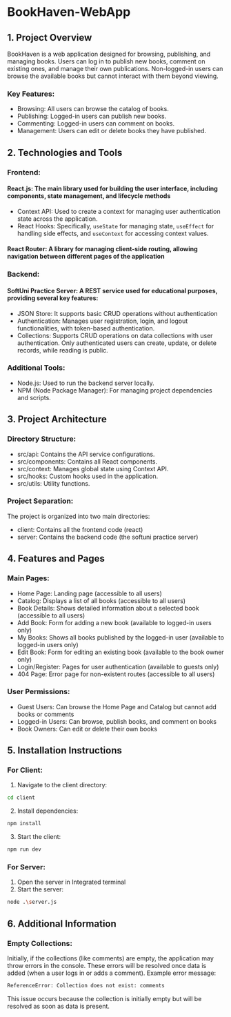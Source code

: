 # BookHaven-WebApp
## 1. Project Overview
BookHaven is a web application designed for browsing, publishing, and managing books. Users can log in to publish new books, comment on existing ones, and manage their own publications. Non-logged-in users can browse the available books but cannot interact with them beyond viewing.

### Key Features:
* Browsing: All users can browse the catalog of books.
* Publishing: Logged-in users can publish new books.
* Commenting: Logged-in users can comment on books.
* Management: Users can edit or delete books they have published.

## 2. Technologies and Tools

### Frontend:

#### React.js: The main library used for building the user interface, including components, state management, and lifecycle methods
* Context API: Used to create a context for managing user authentication state across the application.
* React Hooks: Specifically, `useState` for managing state, `useEffect` for handling side effects, and `useContext` for accessing context values.

#### React Router: A library for managing client-side routing, allowing navigation between different pages of the application


### Backend:

#### SoftUni Practice Server: A REST service used for educational purposes, providing several key features:
* JSON Store: It supports basic CRUD operations without authentication
* Authentication: Manages user registration, login, and logout functionalities, with token-based authentication.
* Collections: Supports CRUD operations on data collections with user authentication. Only authenticated users can create, update, or delete records, while reading is public.

### Additional Tools:
* Node.js: Used to run the backend server locally.
* NPM (Node Package Manager): For managing project dependencies and scripts.

## 3. Project Architecture
### Directory Structure:
* src/api: Contains the API service configurations.
* src/components: Contains all React components.
* src/context: Manages global state using Context API.
* src/hooks: Custom hooks used in the application.
* src/utils: Utility functions.

### Project Separation:
The project is organized into two main directories:
* client: Contains all the frontend code (react)
* server: Contains the backend code (the softuni practice server)

## 4. Features and Pages
### Main Pages:
* Home Page: Landing page (accessible to all users)
* Catalog: Displays a list of all books (accessible to all users)
* Book Details: Shows detailed information about a selected book (accessible to all users)
* Add Book: Form for adding a new book (available to logged-in users only)
* My Books: Shows all books published by the logged-in user (available to logged-in users only)
* Edit Book: Form for editing an existing book (available to the book owner only)
* Login/Register: Pages for user authentication (available to guests only)
* 404 Page: Error page for non-existent routes (accessible to all users)

### User Permissions:
* Guest Users: Can browse the Home Page and Catalog but cannot add books or comments
* Logged-in Users: Can browse, publish books, and comment on books
* Book Owners: Can edit or delete their own books

## 5. Installation Instructions
### For Client:
1. Navigate to the client directory:
```bash
cd client
```
2. Install dependencies:
```bash
npm install
```
3. Start the client:
```bash
npm run dev
```
### For Server:
1. Open the server in Integrated terminal
2. Start the server:
```bash
node .\server.js
```

## 6. Additional Information
### Empty Collections:
Initially, if the collections (like comments) are empty, the application may throw errors in the console. These errors will be resolved once data is added (when a user logs in or adds a comment).
Example error message:
```bash
ReferenceError: Collection does not exist: comments
```
This issue occurs because the collection is initially empty but will be resolved as soon as data is present.